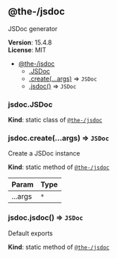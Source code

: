 <!--- Code generated by @the-/script-doc. DO NOT EDIT. -->

<a name="module_@the-/jsdoc"></a>

## @the-/jsdoc
JSDoc generator

**Version**: 15.4.8  
**License**: MIT  

* [@the-/jsdoc](#module_@the-/jsdoc)
    * [.JSDoc](#module_@the-/jsdoc.JSDoc)
    * [.create(...args)](#module_@the-/jsdoc.create) ⇒ <code>JSDoc</code>
    * [.jsdoc()](#module_@the-/jsdoc.jsdoc) ⇒ <code>JSDoc</code>

<a name="module_@the-/jsdoc.JSDoc"></a>

### jsdoc.JSDoc
**Kind**: static class of [<code>@the-/jsdoc</code>](#module_@the-/jsdoc)  
<a name="module_@the-/jsdoc.create"></a>

### jsdoc.create(...args) ⇒ <code>JSDoc</code>
Create a JSDoc instance

**Kind**: static method of [<code>@the-/jsdoc</code>](#module_@the-/jsdoc)  

| Param | Type |
| --- | --- |
| ...args | <code>\*</code> | 

<a name="module_@the-/jsdoc.jsdoc"></a>

### jsdoc.jsdoc() ⇒ <code>JSDoc</code>
Default exports

**Kind**: static method of [<code>@the-/jsdoc</code>](#module_@the-/jsdoc)  
